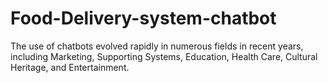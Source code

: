 # Food-Delivery-system-chatbot
The use of chatbots evolved rapidly in numerous fields in recent years, including Marketing, Supporting Systems, Education, Health Care, Cultural Heritage, and Entertainment.

